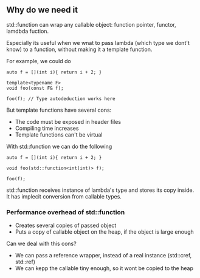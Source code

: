 ## Why do we need it

std::function can wrap any callable object: function pointer, functor, lamdbda fuction.

Especially its useful when we wnat to pass lambda (which type we dont't know) to a function, without making it a template function.

For example, we could do

```
auto f = [](int i){ return i + 2; }

template<typename F>
void foo(const F& f);

foo(f); // Type autodeduction works here
```

But template functions have several cons: 
- The code must be exposed in header files
- Compiling time increases
- Template functions can't be virtual

With std::function we can do the following

```
auto f = [](int i){ return i + 2; }

void foo(std::function<int(int)> f);

foo(f); 
```

std::function receives instance of lambda's type and stores its copy inside. It has implecit conversion from callable types.

### Performance overhead of std::function

- Creates several copies of passed object
- Puts a copy of callable object on the heap, if the object is large enough

Can we deal with this cons?

- We can pass a reference wrapper, instead of a real instance (std::cref, std::ref)
- We can kepp the callable tiny enough, so it wont be copied to the heap